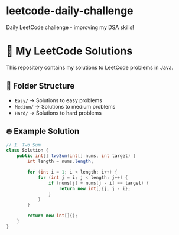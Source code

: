 # leetcode-daily-challenge
Daily LeetCode challenge - improving my DSA skills!

# 🚀 My LeetCode Solutions
This repository contains my solutions to LeetCode problems in Java.

## 📂 Folder Structure
- `Easy/` → Solutions to easy problems
- `Medium/` → Solutions to medium problems
- `Hard/` → Solutions to hard problems

## 🔥 Example Solution
```java
// 1. Two Sum
class Solution {
    public int[] twoSum(int[] nums, int target) {
        int length = nums.length;

        for (int i = 1; i < length; i++) {
            for (int j = i; j < length; j++) {
                if (nums[j] + nums[j - i] == target) {
                    return new int[]{j, j - i};
                }
            }
        }

        return new int[]{};
    }
}
